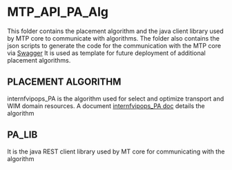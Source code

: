 # MTP_API_PA_Alg
This folder contains the placement algorithm and the java client library used by MTP core to communicate with algorithms.
The folder also contains the json scripts to generate the code for the communication with the MTP core via [Swagger](https://editor.swagger.io/)
It is used as template for future deployment of additional placement algorithms.    



## PLACEMENT ALGORITHM
internfvipops_PA is the algorithm used for select and optimize transport and WIM domain resources. A document [ internfvipops_PA doc](internfvipops_PA/README.docx) details the algorithm


## PA_LIB
It is the java REST client library used by MT core for communicating with the algorithm
